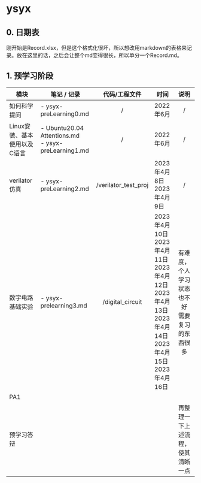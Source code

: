 # ysyx

## 0. 日期表

刚开始是Record.xlsx，但是这个格式化很坏，所以想改用markdown的表格来记录。放在这里的话，之后会让整个md变得很长，所以单分一个Record.md。

## 1. 预学习阶段

| 模块                         | 笔记 / 记录                                             |    代码/工程文件    | 时间                                                                                                                            |                        说明                        |
| ---------------------------- | ------------------------------------------------------- | :------------------: | ------------------------------------------------------------------------------------------------------------------------------- | :------------------------------------------------: |
| 如何科学提问                 | - ysyx-preLearning0.md                                  |          /          | 2022年6月                                                                                                                       |                         /                         |
| Linux安装、基本使用以及C语言 | - Ubuntu20.04 Attentions.md<br />- ysyx-preLearning1.md |          /          | 2022年6月                                                                                                                       |                         /                         |
| verilator仿真                | - ysyx-preLearning2.md                                  | /verilator_test_proj | 2023年4月8日<br />2023年4月9日                                                                                                  |                         /                         |
| 数字电路基础实验             | - ysyx-prelearning3.md                                  |   /digital_circuit   | 2023年4月10日<br />2023年4月11日<br />2023年4月12日<br />2023年4月13日<br />2023年4月14日<br />2023年4月15日<br />2023年4月16日 | 有难度，个人学习状态也不好<br />需要复习的东西很多 |
| PA1                          |                                                         |                      |                                                                                                                                 |                                                    |
| 预学习答辩                   |                                                         |                      |                                                                                                                                 |          再整理一下上述流程，使其清晰一点          |
